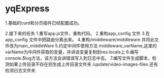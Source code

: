 # yqExpress
1.基础的curd和分页插件已经配置成功。

2.接下来的任务
1.重写app.js文件，重构代码。
2.重构app_config 文件
3.在app_config 文件中把路由分离出来。
4.重构/middleware/middleware 并将此文件改为main_middleWare
5.约定中间件使用方法 middleware_varName,这里的varName为中间件获取的变量，并讲该变量复制到res.locals上
6.编写console.$log方法，该方法会讲错误写入到日志中去。
7.编写文件生成脚本，检测如果上传目录不存在则生成上传目录文件夹 /update/video-images-files 还有检测日志文件夹


